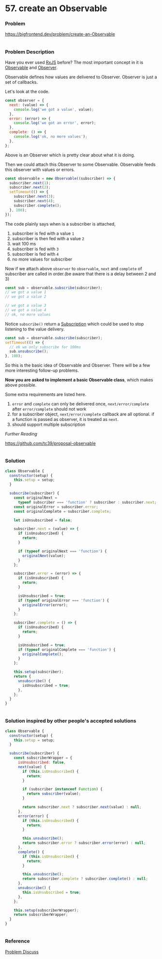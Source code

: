 # 57. create an Observable

### Problem

https://bigfrontend.dev/problem/create-an-Observable

#

### Problem Description

Have you ever used [RxJS](https://rxjs-dev.firebaseapp.com/guide/overview) before? The most important concept in it is [Observable](https://rxjs-dev.firebaseapp.com/guide/observable) and [Observer](https://rxjs-dev.firebaseapp.com/guide/observer).

Observable defines how values are delivered to Observer. Observer is just a set of callbacks.

Let's look at the code.

```js
const observer = {
  next: (value) => {
    console.log('we got a value', value);
  },
  error: (error) => {
    console.log('we got an error', error);
  },
  complete: () => {
    console.log('ok, no more values');
  },
};
```

Above is an Observer which is pretty clear about what it is doing.

Then we could attach this Observer to some Observable. Observable feeds this observer with values or errors.

```js
const observable = new Observable((subscriber) => {
  subscriber.next(1);
  subscriber.next(2);
  setTimeout(() => {
    subscriber.next(3);
    subscriber.next(4);
    subscriber.complete();
  }, 100);
});
```

The code plainly says when is a subscriber is attached,

1. subscriber is fed with a value `1`
2. subscriber is then fed with a value `2`
3. wait 100 ms
4. subscriber is fed with `3`
5. subscriber is fed with `4`
6. no more values for subscriber

Now if we attach above `observer` to `observable`, `next` and `complete` of subscriber are called in order.(be aware that there is a delay between 2 and 3)

```js
const sub = observable.subscribe(subscriber);
// we got a value 1
// we got a value 2

// we got a value 3
// we got a value 4
// ok, no more values
```

Notice `subscribe()` return a [Subscription](https://rxjs-dev.firebaseapp.com/guide/subscription) which could be used to stop listening to the value delivery.

```js
const sub = observable.subscribe(subscriber);
setTimeout(() => {
  // ok we only subscribe for 100ms
  sub.unsubscribe();
}, 100);
```

So this is the basic idea of Observable and Observer. There will be a few more interesting follow-up problems.

**Now you are asked to implement a basic Observable class**, which makes above possible.

Some extra requirements are listed here.

1. `error` and `complete` can only be delivered once, `next/error/complete` after `error/complete` should not work
2. for a subscriber object, `next/error/complete` callback are all optional. if a function is passed as observer, it is treated as `next`.
3. should support multiple subscription

_Further Reading_

https://github.com/tc39/proposal-observable

#

### Solution

```js
class Observable {
  constructor(setup) {
    this.setup = setup;
  }

  subscribe(subscriber) {
    const originalNext =
      typeof subscriber === 'function' ? subscriber : subscriber.next;
    const originalError = subscriber.error;
    const originalComplete = subscriber.complete;

    let isUnsubscribed = false;

    subscriber.next = (value) => {
      if (isUnsubscribed) {
        return;
      }

      if (typeof originalNext === 'function') {
        originalNext(value);
      }
    };

    subscriber.error = (error) => {
      if (isUnsubscribed) {
        return;
      }

      isUnsubscribed = true;
      if (typeof originalError === 'function') {
        originalError(error);
      }
    };

    subscriber.complete = () => {
      if (isUnsubscribed) {
        return;
      }

      isUnsubscribed = true;
      if (typeof originalComplete === 'function') {
        originalComplete();
      }
    };

    this.setup(subscriber);
    return {
      unsubscribe() {
        isUnsubscribed = true;
      },
    };
  }
}
```

#

### Solution inspired by other people's accepted solutions

```js
class Observable {
  constructor(setup) {
    this.setup = setup;
  }

  subscribe(subscriber) {
    const subscriberWrapper = {
      isUnsubscribed: false,
      next(value) {
        if (this.isUnsubscribed) {
          return;
        }

        if (subscriber instanceof Function) {
          return subscriber(value);
        }

        return subscriber.next ? subscriber.next(value) : null;
      },
      error(error) {
        if (this.isUnsubscribed) {
          return;
        }

        this.unsubscribe();
        return subscriber.error ? subscriber.error(error) : null;
      },
      complete() {
        if (this.isUnsubscribed) {
          return;
        }

        this.unsubscribe();
        return subscriber.complete ? subscriber.complete() : null;
      },
      unsubscribe() {
        this.isUnsubscribed = true;
      },
    };

    this.setup(subscriberWrapper);
    return subscriberWrapper;
  }
}
```

#

### Reference

[Problem Discuss](https://bigfrontend.dev/problem/57/discuss/1200)
